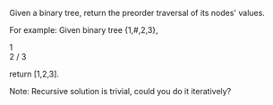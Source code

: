 Given a binary tree, return the preorder traversal of its nodes' values.


For example:
Given binary tree {1,#,2,3},

   1
    \
     2
    /
   3



return [1,2,3].


Note: Recursive solution is trivial, could you do it iteratively?